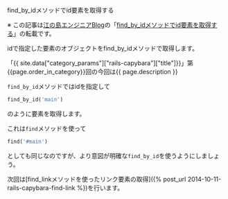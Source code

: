 find_by_idメソッドでid要素を取得する

※ この記事は[江の島エンジニアBlog](http://blog.enogineer.com/)の「[find_by_idメソッドでid要素を取得する](http://blog.enogineer.com/2014/10/11/rails-capybara-find-by-id/)」の転載です。

idで指定した要素のオブジェクトをfind_by_idメソッドで取得します。

「{{ site.data["category_params"]["rails-capybara"]["title"]}}」第{{page.order_in_category}}回の今回は{{ page.description }}

`find_by_id`メソッドではidを指定して

```ruby
find_by_id('main')
```

のように要素を取得します。

これは`find`メソッドを使って

```ruby
find('#main')
```

としても同じなのですが、より意図が明確な`find_by_id`を使うようにしましょう。

次回は[find_linkメソッドを使ったリンク要素の取得]({% post_url 2014-10-11-rails-capybara-find-link %})を行います。
